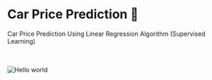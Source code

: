 # Car Price Prediction 🚙
Car Price Prediction Using Linear Regression Algorithm (Supervised Learning)

<br>
<br>
<img src="https://repository-images.githubusercontent.com/286819592/b82e14cf-3c85-4f91-84c0-bea095c353a8" alt="Hello world">









